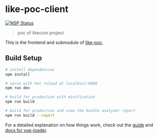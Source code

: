 # like-poc-client

[![NSP Status](https://nodesecurity.io/orgs/likecoin/projects/36fde657-29fd-4e67-bbc1-0a6a938da859/badge)](https://nodesecurity.io/orgs/likecoin/projects/36fde657-29fd-4e67-bbc1-0a6a938da859)

> poc of likecoin project

This is the frontend and submodule of [like-poc](https://github.com/likecoin/like-poc).


## Build Setup

``` bash
# install dependencies
npm install

# serve with hot reload at localhost:8080
npm run dev

# build for production with minification
npm run build

# build for production and view the bundle analyzer report
npm run build --report
```

For a detailed explanation on how things work, check out the [guide](http://vuejs-templates.github.io/webpack/) and [docs for vue-loader](http://vuejs.github.io/vue-loader).
